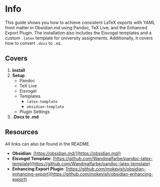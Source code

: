 # Info

This guide shows you how to achieve consistent LaTeX exports with YAML front matter in Obsidian.md using Pandoc, TeX Live, and the Enhanced Export Plugin. The installation also includes the Eisvogel templates and a custom `.latex` template for university assignments. Additionally, it covers how to convert `.docx` to `.md`.

## Covers

1. **Install**
2. **Setup**
   - Pandoc
   - TeX Live
   - Eisvogel
   - Templates
     - `latex-template`
     - `obsidian-template`
   - Plugin Settings
3. **.Docx to .md**

## Resources

All links can also be found in the README.

- **Obsidian**: [https://obsidian.md/](https://obsidian.md/)
- **Eisvogel Template**: [https://github.com/Wandmalfarbe/pandoc-latex-template](https://github.com/Wandmalfarbe/pandoc-latex-template)
- **Enhancing Export Plugin**: [https://github.com/mokeyish/obsidian-enhancing-export](https://github.com/mokeyish/obsidian-enhancing-export)